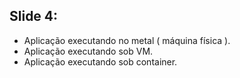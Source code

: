 ## Slide 4:

- Aplicação executando no metal ( máquina física ).
- Aplicação executando sob VM.
- Aplicação executando sob container.

